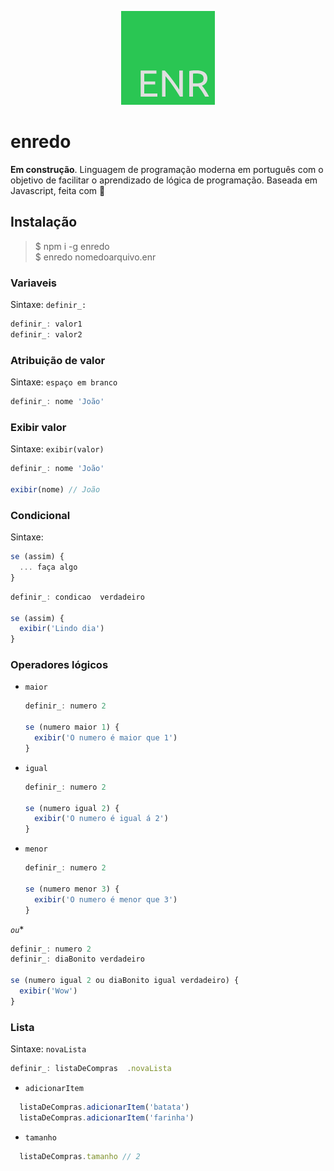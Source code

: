 <p align="center">
  <img src="enr.png" />
</p>

# enredo

**Em construção**. Linguagem de programação moderna em português com o objetivo de facilitar o aprendizado de lógica de programação. Baseada em Javascript, feita com 💚

## Instalação
>$ npm i -g enredo  
>$ enredo nomedoarquivo.enr  

### Variaveis
Sintaxe: `definir_:`  
```javascript
definir_: valor1
definir_: valor2
```

### Atribuição de valor
Sintaxe: `espaço em branco`  
```javascript
definir_: nome 'João'
```
### Exibir valor
Sintaxe: `exibir(valor)`  
```javascript
definir_: nome 'João'

exibir(nome) // João
```

### Condicional
Sintaxe: 
```javascript
se (assim) {
  ... faça algo
}
```
```javascript
definir_: condicao  verdadeiro

se (assim) {
  exibir('Lindo dia')
}
```

### Operadores lógicos
* `maior`

  ```javascript
  definir_: numero 2
  
  se (numero maior 1) {
    exibir('O numero é maior que 1')
  }
  ```
* `igual`

  ```javascript
  definir_: numero 2
  
  se (numero igual 2) {
    exibir('O numero é igual á 2')
  }
  ```
* `menor`

  ```javascript
  definir_: numero 2
  
  se (numero menor 3) {
    exibir('O numero é menor que 3')
  }
  ```

*`ou`**

  ```javascript
  definir_: numero 2
  definir_: diaBonito verdadeiro

  se (numero igual 2 ou diaBonito igual verdadeiro) {
    exibir('Wow')
  }
  ```

### Lista
Sintaxe: `novaLista`  
```javascript
definir_: listaDeCompras  .novaLista
```
  * `adicionarItem`
  ```javascript
    listaDeCompras.adicionarItem('batata')
    listaDeCompras.adicionarItem('farinha')
  ```
  * `tamanho`
  ```javascript
    listaDeCompras.tamanho // 2
  ```
